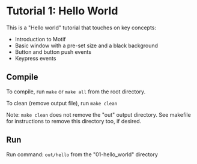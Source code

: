 # Tutorial 1: Hello World
This is a "Hello world" tutorial that touches on key concepts:
- Introduction to Motif
- Basic window with a pre-set size and a black background
- Button and button push events
- Keypress events

## Compile
To compile, run `make` or `make all` from the root directory.

To clean (remove output file), run `make clean`

Note: `make clean` does not remove the "out" output directory. See makefile for instructions to remove this directory too, if desired.

## Run
Run command: `out/hello` from the "01-hello_world" directory
